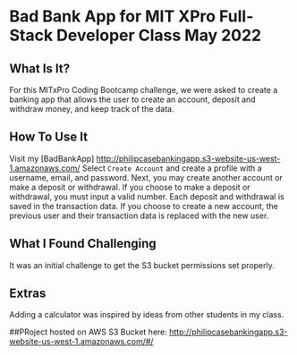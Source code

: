 

# Bad Bank App for MIT XPro Full-Stack Developer Class May 2022

## What Is It?
For this MITxPro Coding Bootcamp challenge, we were asked to create a banking app that allows the user to create an account, deposit and withdraw money, and keep track of the data. 

## How To Use It
Visit my [BadBankApp] http://philipcasebankingapp.s3-website-us-west-1.amazonaws.com/
Select `Create Account` and create a profile with a username, email, and password. Next, you may create another account or make a deposit or withdrawal. If you choose to make a deposit or withdrawal, you must input a valid number. Each deposit and withdrawal is saved in the transaction data. If you choose to create a new account, the previous user and their transaction data is replaced with the new user.

## What I Found Challenging
It was an initial challenge to get the S3 bucket permissions set properly.

## Extras
Adding a calculator was inspired by ideas from other students in my class.

##PRoject hosted on AWS S3 Bucket here:
http://philipcasebankingapp.s3-website-us-west-1.amazonaws.com/#/


